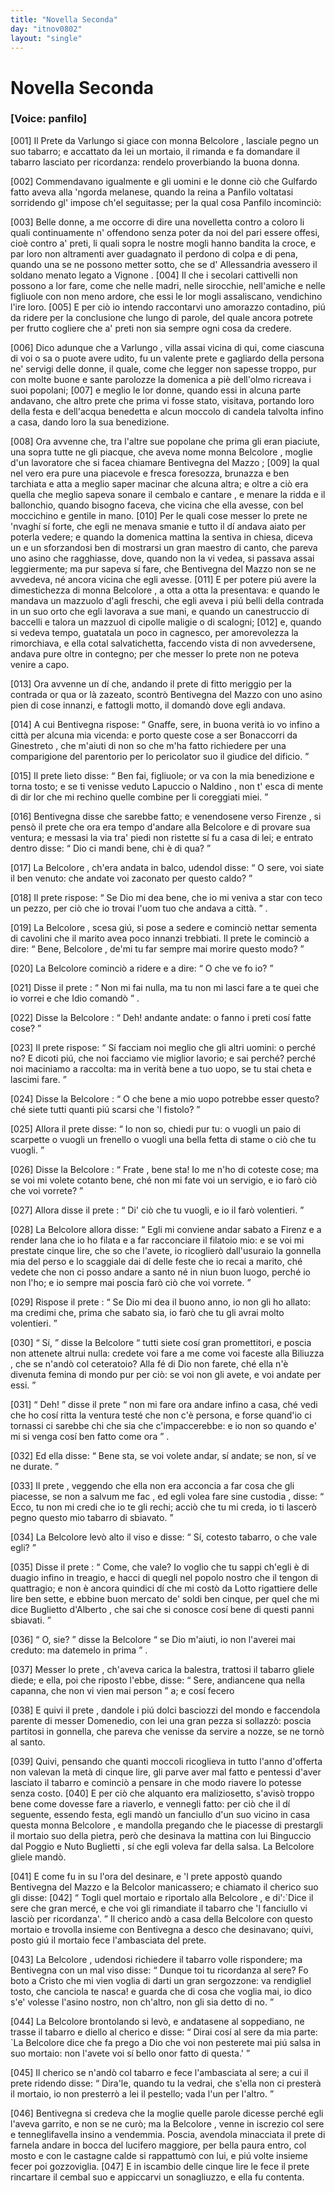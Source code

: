```yaml
---
title: "Novella Seconda"
day: "itnov0802"
layout: "single"
---
```

<div id="nov0802" type="novella" who="panfilo">
 <h1>
  Novella Seconda
 </h1>
 <argument>
  <p>
   <h3>
    [Voice: panfilo]
   </h3>
  </p>
  <p>
   <a name="p08020001">
    [001]
   </a>
   <name persref="prete-0802" type="person">
    Il Prete da Varlungo
   </name>
   si giace con
   <name persref="belcolore" type="person">
    monna Belcolore
   </name>
   , lasciale pegno un suo tabarro; e accattato da lei un mortaio, il rimanda e fa domandare il tabarro lasciato per ricordanza: rendelo proverbiando la buona donna.
  </p>
 </argument>
 <div3 type="commentary" who="author">
  <p>
   <a name="p08020002">
    [002]
   </a>
   Commendavano igualmente e gli uomini e le donne ci&ograve; che
   <name persref="gulfardo" type="person">
    Gulfardo
   </name>
   fatto aveva alla 'ngorda melanese, quando
   <name persref="lauretta" type="person">
    la reina
   </name>
   a
   <name persref="panfilo" type="person">
    Panfilo
   </name>
   voltatasi sorridendo gl' impose ch'el seguitasse; per la qual cosa
   <name persref="panfilo" type="person">
    Panfilo
   </name>
   incominci&ograve;:
  </p>
 </div3>
 <div3 type="commentary" who="panfilo">
  <p>
   <a name="p08020003">
    [003]
   </a>
   Belle donne, a me occorre di dire una novelletta contro a coloro li quali continuamente n' offendono senza poter da noi del pari essere offesi, cio&egrave; contro a' preti, li quali sopra le nostre mogli hanno bandita la croce, e par loro non altramenti aver guadagnato il perdono di colpa e di pena, quando una se ne possono metter sotto, che se d'
   <name placeref="alessandriaeg" type="place">
    Allessandria
   </name>
   avessero il soldano menato legato a
   <name placeref="avignone" type="place">
    Vignone
   </name>
   .
   <a name="p08020004">
    [004]
   </a>
   Il che i secolari cattivelli non possono a lor fare, come che nelle madri, nelle sirocchie, nell'amiche e nelle figliuole con non meno ardore, che essi le lor mogli assaliscano, vendichino l'ire loro.
   <a name="p08020005">
    [005]
   </a>
   E per ci&ograve; io intendo raccontarvi uno amorazzo contadino, pi&uacute; da ridere per la conclusione che lungo di parole, del quale ancora potrete per frutto cogliere che a' preti non sia sempre ogni cosa da credere.
  </p>
 </div3>
 <p>
  <a name="p08020006">
   [006]
  </a>
  Dico adunque che a
  <name placeref="varlungo" type="place">
   Varlungo
  </name>
  , villa assai vicina di qui, come ciascuna di voi o sa o puote avere udito, fu un valente
  <name persref="prete-0802" type="person">
   prete
  </name>
  e gagliardo della persona ne' servigi delle donne, il quale, come che legger non sapesse troppo, pur con molte buone e sante parolozze la domenica a pi&egrave; dell'olmo ricreava i suoi popolani;
  <a name="p08020007">
   [007]
  </a>
  e meglio le lor donne, quando essi in alcuna parte andavano, che altro prete che prima vi fosse stato, visitava, portando loro della festa e dell'acqua benedetta e alcun moccolo di candela talvolta infino a casa, dando loro la sua benedizione.
 </p>
 <p>
  <a name="p08020008">
   [008]
  </a>
  Ora avvenne che, tra l'altre sue popolane che prima gli eran piaciute, una sopra tutte ne gli piacque, che aveva nome
  <name persref="belcolore" type="person">
   monna Belcolore
  </name>
  , moglie d'un lavoratore che si facea chiamare
  <name persref="bentivegnamazzo" type="person">
   Bentivegna del Mazzo
  </name>
  ;
  <a name="p08020009">
   [009]
  </a>
  la qual nel vero era pure una piacevole e fresca foresozza, brunazza e ben tarchiata e atta a meglio saper macinar che alcuna altra; e oltre a ci&ograve; era quella che meglio sapeva sonare il cembalo e cantare
  <title type="song">
   L'acqua corre la borrana
  </title>
  , e menare la ridda e il ballonchio, quando bisogno faceva, che vicina che ella avesse, con bel moccichino e gentile in mano.
  <a name="p08020010">
   [010]
  </a>
  Per le quali cose messer lo
  <name persref="prete-0802" type="person">
   prete
  </name>
  ne 'nvagh&iacute; s&iacute; forte, che egli ne menava smanie e tutto il d&iacute; andava aiato per poterla vedere; e quando la domenica mattina la sentiva in chiesa, diceva un
  <title type="song">
   Kyrie
  </title>
  e un
  <title type="song">
   Sanctus
  </title>
  sforzandosi ben di mostrarsi un gran maestro di canto, che pareva uno asino che ragghiasse, dove, quando non la vi vedea, si passava assai leggiermente; ma pur sapeva s&iacute; fare, che
  <name persref="bentivegnamazzo" type="person">
   Bentivegna del Mazzo
  </name>
  non se ne avvedeva, n&eacute; ancora vicina che egli avesse.
  <a name="p08020011">
   [011]
  </a>
  E per potere pi&uacute; avere la dimestichezza di
  <name persref="belcolore" type="person">
   monna Belcolore
  </name>
  , a otta a otta la presentava: e quando le mandava un mazzuolo d'agli freschi, che egli aveva i pi&uacute; belli della contrada in un suo orto che egli lavorava a sue mani, e quando un canestruccio di baccelli e talora un mazzuol di cipolle maligie o di scalogni;
  <a name="p08020012">
   [012]
  </a>
  e, quando si vedeva tempo, guatatala un poco in cagnesco, per amorevolezza la rimorchiava, e ella cotal salvatichetta, faccendo vista di non avvedersene, andava pure oltre in contegno; per che messer lo prete non ne poteva venire a capo.
 </p>
 <p>
  <a name="p08020013">
   [013]
  </a>
  Ora avvenne un d&iacute; che, andando il
  <name persref="prete-0802" type="person">
   prete
  </name>
  di fitto meriggio per la contrada or qua or l&agrave; zazeato, scontr&ograve;
  <name persref="bentivegnamazzo" type="person">
   Bentivegna del Mazzo
  </name>
  con uno asino pien di cose innanzi, e fattogli motto, il domand&ograve; dove egli andava.
 </p>
 <p>
  <a name="p08020014">
   [014]
  </a>
  A cui
  <name persref="bentivegnamazzo" type="person">
   Bentivegna
  </name>
  rispose:
  <q direct="unspecified" who="bentivegnamazzo">
   Gnaffe, sere, in buona verit&agrave; io vo infino a
   <name placeref="firenze" type="place">
    citt&agrave;
   </name>
   per alcuna mia vicenda: e porto queste cose a ser
   <name persref="bonaccorri" type="person">
    Bonaccorri da Ginestreto
   </name>
   , che m'aiuti di non so che m'ha fatto richiedere per una comparigione del parentorio per lo pericolator suo il giudice del dificio.
  </q>
 </p>
 <p>
  <a name="p08020015">
   [015]
  </a>
  Il
  <name persref="prete-0802" type="person">
   prete
  </name>
  lieto disse:
  <q direct="unspecified" who="prete-0802">
   Ben fai, figliuole; or va con la mia benedizione e torna tosto; e se ti venisse veduto
   <name persref="lapuccio" type="person">
    Lapuccio
   </name>
   o
   <name persref="naldino" type="person">
    Naldino
   </name>
   , non t' esca di mente di dir lor che mi rechino quelle combine per li coreggiati miei.
  </q>
 </p>
 <p>
  <a name="p08020016">
   [016]
  </a>
  <name persref="bentivegnamazzo" type="person">
   Bentivegna
  </name>
  disse che sarebbe fatto; e venendosene verso
  <name persref="firenze" type="place">
   Firenze
  </name>
  , si pens&ograve; il
  <name persref="prete-0802" type="person">
   prete
  </name>
  che ora era tempo d'andare alla
  <name persref="belcolore" type="person">
   Belcolore
  </name>
  e di provare sua ventura; e messasi la via tra' piedi non ristette s&iacute; fu a casa di lei; e entrato dentro disse:
  <q direct="unspecified" who="prete-0802">
   Dio ci mandi bene, chi &egrave; di qua?
  </q>
 </p>
 <p>
  <a name="p08020017">
   [017]
  </a>
  La
  <name persref="belcolore" type="person">
   Belcolore
  </name>
  , ch'era andata in balco, udendol disse:
  <q direct="unspecified" who="belcolore">
   O sere, voi siate il ben venuto: che andate voi zaconato per questo caldo?
  </q>
 </p>
 <p>
  <a name="p08020018">
   [018]
  </a>
  Il
  <name persref="prete-0802" type="person">
   prete
  </name>
  rispose:
  <q direct="unspecified" who="prete-0802">
   Se Dio mi dea bene, che io mi veniva a star con teco un pezzo, per ci&ograve; che io trovai l'uom tuo che andava a
   <name placeref="firenze" type="place">
    citt&agrave;.
   </name>
  </q>
  .
 </p>
 <p>
  <a name="p08020019">
   [019]
  </a>
  La
  <name persref="belcolore" type="person">
   Belcolore
  </name>
  , scesa gi&uacute;, si pose a sedere e cominci&ograve; nettar sementa di cavolini che il marito avea poco innanzi trebbiati. Il
  <name persref="prete-0802" type="person">
   prete
  </name>
  le cominci&ograve; a dire:
  <q direct="unspecified" who="prete-0802">
   Bene,
   <name persref="belcolore" type="person">
    Belcolore
   </name>
   , de'mi tu far sempre mai morire questo modo?
  </q>
 </p>
 <p>
  <a name="p08020020">
   [020]
  </a>
  La
  <name persref="belcolore" type="person">
   Belcolore
  </name>
  cominci&ograve; a ridere e a dire:
  <q direct="unspecified" who="belcolore">
   O che ve fo io?
  </q>
 </p>
 <p>
  <a name="p08020021">
   [021]
  </a>
  Disse il
  <name persref="prete-0802" type="person">
   prete
  </name>
  :
  <q direct="unspecified" who="prete-0802">
   Non mi fai nulla, ma tu non mi lasci fare a te quei che io vorrei e che Idio comand&ograve;
  </q>
  .
 </p>
 <p>
  <a name="p08020022">
   [022]
  </a>
  Disse la
  <name persref="belcolore" type="person">
   Belcolore
  </name>
  :
  <q direct="unspecified" who="belcolore">
   Deh! andante andate: o fanno i preti cos&iacute; fatte cose?
  </q>
 </p>
 <p>
  <a name="p08020023">
   [023]
  </a>
  Il
  <name persref="prete-0802" type="person">
   prete
  </name>
  rispose:
  <q direct="unspecified" who="prete-0802">
   S&iacute; facciam noi meglio che gli altri uomini: o perch&eacute; no? E dicoti pi&uacute;, che noi facciamo vie miglior lavorio; e sai perch&eacute;? perch&eacute; noi maciniamo a raccolta: ma in verit&agrave; bene a tuo uopo, se tu stai cheta e lascimi fare.
  </q>
 </p>
 <p>
  <a name="p08020024">
   [024]
  </a>
  Disse la
  <name persref="belcolore" type="person">
   Belcolore
  </name>
  :
  <q direct="unspecified" who="belcolore">
   O che bene a mio uopo potrebbe esser questo? ch&eacute; siete tutti quanti pi&uacute; scarsi che 'l fistolo?
  </q>
 </p>
 <p>
  <a name="p08020025">
   [025]
  </a>
  Allora il
  <name persref="prete-0802" type="person">
   prete
  </name>
  disse:
  <q direct="unspecified" who="prete-0802">
   Io non so, chiedi pur tu: o vuogli un paio di scarpette o vuogli un frenello o vuogli una bella fetta di stame o ci&ograve; che tu vuogli.
  </q>
 </p>
 <p>
  <a name="p08020026">
   [026]
  </a>
  Disse la
  <name persref="belcolore" type="person">
   Belcolore
  </name>
  :
  <q direct="unspecified" who="belcolore">
   <name persref="prete-0802" type="person">
    Frate
   </name>
   , bene sta! Io me n'ho di coteste cose; ma se voi mi volete cotanto bene, ch&eacute; non mi fate voi un servigio, e io far&ograve; ci&ograve; che voi vorrete?
  </q>
 </p>
 <p>
  <a name="p08020027">
   [027]
  </a>
  Allora disse il
  <name persref="prete-0802" type="person">
   prete
  </name>
  :
  <q direct="unspecified" who="prete-0802">
   Di' ci&ograve; che tu vuogli, e io il far&ograve; volentieri.
  </q>
 </p>
 <p>
  <a name="p08020028">
   [028]
  </a>
  La
  <name persref="belcolore" type="person">
   Belcolore
  </name>
  allora disse:
  <q direct="unspecified" who="belcolore">
   Egli mi conviene andar sabato a
   <name placeref="firenze" type="place">
    Firenz
   </name>
   e a render lana che io ho filata e a far racconciare il filatoio mio: e se voi mi prestate cinque lire, che so che l'avete, io ricoglier&ograve; dall'usuraio la gonnella mia del perso e lo scaggiale dai d&iacute; delle feste che io recai a marito, ch&eacute; vedete che non ci posso andare a santo n&eacute; in niun buon luogo, perch&eacute; io non l'ho; e io sempre mai poscia far&ograve; ci&ograve; che voi vorrete.
  </q>
 </p>
 <p>
  <a name="p08020029">
   [029]
  </a>
  Rispose il
  <name persref="prete-0802" type="person">
   prete
  </name>
  :
  <q direct="unspecified" who="prete-0802">
   Se Dio mi dea il buono anno, io non gli ho allato: ma credimi che, prima che sabato sia, io far&ograve; che tu gli avrai molto volentieri.
  </q>
 </p>
 <p>
  <a name="p08020030">
   [030]
  </a>
  <q direct="unspecified" who="belcolore">
   S&iacute;,
  </q>
  disse la
  <name persref="belcolore" type="person">
   Belcolore
  </name>
  <q direct="unspecified">
   tutti siete cos&iacute; gran promettitori, e poscia non attenete altrui nulla: credete voi fare a me come voi faceste alla
   <name persref="biliuzza" type="person">
    Biliuzza
   </name>
   , che se n'and&ograve; col ceteratoio? Alla f&eacute; di Dio non farete, ch&eacute; ella n'&egrave; divenuta femina di mondo pur per ci&ograve;: se voi non gli avete, e voi andate per essi.
  </q>
 </p>
 <p>
  <a name="p08020031">
   [031]
  </a>
  <q direct="unspecified" who="prete-0802">
   Deh!
  </q>
  disse il
  <name persref="prete-0802" type="person">
   prete
  </name>
  <q direct="unspecified">
   non mi fare ora andare infino a casa, ch&eacute; vedi che ho cos&iacute; ritta la ventura test&eacute; che non c'&egrave; persona, e forse quand'io ci tornassi ci sarebbe chi che sia che c'impaccerebbe: e io non so quando e' mi si venga cos&iacute; ben fatto come ora
  </q>
  .
 </p>
 <p>
  <a name="p08020032">
   [032]
  </a>
  Ed ella disse:
  <q direct="unspecified" who="belcolore">
   Bene sta, se voi volete andar, s&iacute; andate; se non, s&iacute; ve ne durate.
  </q>
 </p>
 <p>
  <a name="p08020033">
   [033]
  </a>
  Il
  <name persref="prete-0802" type="person">
   prete
  </name>
  , veggendo che ella non era acconcia a far cosa che gli piacesse, se non a
  <foreign>
   salvum me fac
  </foreign>
  , ed egli volea fare
  <foreign>
   sine custodia
  </foreign>
  , disse:
  <q direct="unspecified" who="prete-0802">
   Ecco, tu non mi credi che io te gli rechi; acci&ograve; che tu mi creda, io ti lascer&ograve; pegno questo mio tabarro di sbiavato.
  </q>
 </p>
 <p>
  <a name="p08020034">
   [034]
  </a>
  La
  <name persref="belcolore" type="person">
   Belcolore
  </name>
  lev&ograve; alto il viso e disse:
  <q direct="unspecified" who="belcolore">
   S&iacute;, cotesto tabarro, o che vale egli?
  </q>
 </p>
 <p>
  <a name="p08020035">
   [035]
  </a>
  Disse il
  <name persref="prete-0802" type="person">
   prete
  </name>
  :
  <q direct="unspecified" who="prete-0802">
   Come, che vale? Io voglio che tu sappi ch'egli &egrave; di duagio infino in treagio, e hacci di quegli nel popolo nostro che il tengon di quattragio; e non &egrave; ancora quindici d&iacute; che mi cost&ograve; da
   <name persref="lotto" type="person">
    Lotto
   </name>
   rigattiere delle lire ben sette, e ebbine buon mercato de' soldi ben cinque, per quel che mi dice
   <name persref="buglietto" type="person">
    Buglietto d'Alberto
   </name>
   , che sai che si conosce cos&iacute; bene di questi panni sbiavati.
  </q>
 </p>
 <p>
  <a name="p08020036">
   [036]
  </a>
  <q direct="unspecified" who="belcolore">
   O, sie?
  </q>
  disse la
  <name persref="belcolore" type="person">
   Belcolore
  </name>
  <q direct="unspecified">
   se Dio m'aiuti, io non l'averei mai creduto: ma datemelo in prima
  </q>
  .
 </p>
 <p>
  <a name="p08020037">
   [037]
  </a>
  Messer lo
  <name persref="prete-0802" type="person">
   prete
  </name>
  , ch'aveva carica la balestra, trattosi il tabarro gliele diede; e ella, poi che riposto l'ebbe, disse:
  <q direct="unspecified" who="belcolore">
   Sere, andiancene qua nella capanna, che non vi vien mai person
  </q>
  a; e cos&iacute; fecero
 </p>
 <p>
  <a name="p08020038">
   [038]
  </a>
  E quivi il
  <name persref="prete-0802" type="person">
   prete
  </name>
  , dandole i pi&uacute; dolci basciozzi del mondo e faccendola parente di messer Domenedio, con lei una gran pezza si sollazz&ograve;: poscia partitosi in gonnella, che pareva che venisse da servire a nozze, se ne torn&ograve; al santo.
 </p>
 <p>
  <a name="p08020039">
   [039]
  </a>
  Quivi, pensando che quanti moccoli ricoglieva in tutto l'anno d'offerta non valevan la met&agrave; di cinque lire, gli parve aver mal fatto e pentessi d'aver lasciato il tabarro e cominci&ograve; a pensare in che modo riavere lo potesse senza costo.
  <a name="p08020040">
   [040]
  </a>
  E per ci&ograve; che alquanto era maliziosetto, s'avis&ograve; troppo bene come dovesse fare a riaverlo, e vennegli fatto: per ci&ograve; che il d&iacute; seguente, essendo festa, egli mand&ograve; un fanciullo d'un suo vicino in casa questa
  <name persref="belcolore" type="person">
   monna Belcolore
  </name>
  , e mandolla pregando che le piacesse di prestargli il mortaio suo della pietra, per&ograve; che desinava la mattina con lui
  <name persref="binguccio" type="person">
   Binguccio dal Poggio
  </name>
  e
  <name persref="nutobuglietti" type="person">
   Nuto Buglietti
  </name>
  , s&iacute; che egli voleva far della salsa. La
  <name persref="belcolore" type="person">
   Belcolore
  </name>
  gliele mand&ograve;.
 </p>
 <p>
  <a name="p08020041">
   [041]
  </a>
  E come fu in su l'ora del desinare, e 'l
  <name persref="prete-0802" type="person">
   prete
  </name>
  appost&ograve; quando
  <name persref="bentivegnamazzo" type="person">
   Bentivegna del Mazzo
  </name>
  e la
  <name persref="belcolore" type="person">
   Belcolor
  </name>
  manicassero; e chiamato il
  <name persref="chierico-0802" type="person">
   cherico
  </name>
  suo gli disse:
  <a name="p08020042">
   [042]
  </a>
  <q direct="unspecified" who="prete-0802">
   Togli quel mortaio e riportalo alla
   <name persref="belcolore" type="person">
    Belcolore
   </name>
   , e di':`Dice il sere che gran merc&eacute;, e che voi gli rimandiate il tabarro che 'l fanciullo vi lasci&ograve; per ricordanza'.
  </q>
  Il cherico and&ograve; a casa della
  <name persref="belcolore" type="person">
   Belcolore
  </name>
  con questo mortaio e trovolla insieme con
  <name persref="bentivegnamazzo" type="person">
   Bentivegna
  </name>
  a desco che desinavano; quivi, posto gi&uacute; il mortaio fece l'ambasciata del prete.
 </p>
 <p>
  <a name="p08020043">
   [043]
  </a>
  La
  <name persref="belcolore" type="person">
   Belcolore
  </name>
  , udendosi richiedere il tabarro volle rispondere; ma
  <name persref="bentivegnamazzo" type="person">
   Bentivegna
  </name>
  con un mal viso disse:
  <q direct="unspecified" who="bentivegnamazzo">
   Dunque toi tu ricordanza al sere? Fo boto a Cristo che mi vien voglia di darti un gran sergozzone: va rendigliel tosto, che canciola te nasca! e guarda che di cosa che voglia mai, io dico s'e' volesse l'asino nostro, non ch'altro, non gli sia detto di no.
  </q>
 </p>
 <p>
  <a name="p08020044">
   [044]
  </a>
  La
  <name persref="belcolore" type="person">
   Belcolore
  </name>
  brontolando si lev&ograve;, e andatasene al soppediano, ne trasse il tabarro e diello al cherico e disse:
  <q direct="unspecified" who="belcolore">
   Dirai cos&iacute; al sere da mia parte: `La
   <name persref="belcolore" type="person">
    Belcolore
   </name>
   dice che fa prego a Dio che voi non pesterete mai pi&uacute; salsa in suo mortaio: non l'avete voi s&iacute; bello onor fatto di questa.'
  </q>
 </p>
 <p>
  <a name="p08020045">
   [045]
  </a>
  <name persref="chierico-0802" type="person">
   Il cherico
  </name>
  se n'and&ograve; col tabarro e fece l'ambasciata al sere; a cui il
  <name persref="prete-0802" type="person">
   prete
  </name>
  ridendo disse:
  <q direct="unspecified" who="prete-0802">
   Dira'le, quando tu la vedrai, che s'ella non ci prester&agrave; il mortaio, io non presterr&ograve; a lei il pestello; vada l'un per l'altro.
  </q>
 </p>
 <p>
  <a name="p08020046">
   [046]
  </a>
  <name persref="bentivegnamazzo" type="person">
   Bentivegna
  </name>
  si credeva che la moglie quelle parole dicesse perch&eacute; egli l'aveva garrito, e non se ne cur&ograve;; ma la
  <name persref="belcolore" type="person">
   Belcolore
  </name>
  , venne in iscrezio col sere e tenneglifavella insino a vendemmia. Poscia, avendola minacciata il
  <name persref="prete-0802" type="person">
   prete
  </name>
  di farnela andare in bocca del lucifero maggiore, per bella paura entro, col mosto e con le castagne calde si rappattum&ograve; con lui, e pi&uacute; volte insieme fecer poi gozzoviglia.
  <a name="p08020047">
   [047]
  </a>
  E in iscambio delle cinque lire le fece il
  <name persref="prete-0802" type="person">
   prete
  </name>
  rincartare il cembal suo e appiccarvi un sonagliuzzo, e ella fu contenta.
 </p>
</div>
